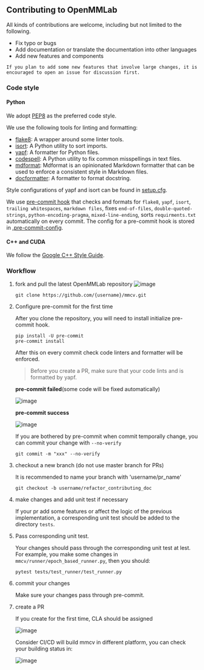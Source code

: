 ## Contributing to OpenMMLab

All kinds of contributions are welcome, including but not limited to the following.

- Fix typo or bugs
- Add documentation or translate the documentation into other languages
- Add new features and components

```{note}
If you plan to add some new features that involve large changes, it is encouraged to open an issue for discussion first.
```

### Code style

#### Python

We adopt [PEP8](https://www.python.org/dev/peps/pep-0008/) as the preferred code style.

We use the following tools for linting and formatting:

- [flake8](https://github.com/PyCQA/flake8): A wrapper around some linter tools.
- [isort](https://github.com/timothycrosley/isort): A Python utility to sort imports.
- [yapf](https://github.com/google/yapf): A formatter for Python files.
- [codespell](https://github.com/codespell-project/codespell): A Python utility to fix common misspellings in text files.
- [mdformat](https://github.com/executablebooks/mdformat): Mdformat is an opinionated Markdown formatter that can be used to enforce a consistent style in Markdown files.
- [docformatter](https://github.com/myint/docformatter): A formatter to format docstring.

Style configurations of yapf and isort can be found in [setup.cfg](./setup.cfg).

We use [pre-commit hook](https://pre-commit.com/) that checks and formats for `flake8`, `yapf`, `isort`, `trailing whitespaces`, `markdown files`,
fixes `end-of-files`, `double-quoted-strings`, `python-encoding-pragma`, `mixed-line-ending`, sorts `requirments.txt` automatically on every commit.
The config for a pre-commit hook is stored in [.pre-commit-config](./.pre-commit-config.yaml).
#### C++ and CUDA

We follow the [Google C++ Style Guide](https://google.github.io/styleguide/cppguide.html).

### Workflow

1. fork and pull the latest OpenMMLab repository
![image](https://user-images.githubusercontent.com/57566630/167305749-43c7f4e9-449b-4e98-ade5-0c9276d5c9ce.png)

    ```shell
    git clone https://github.com/{username}/mmcv.git
    ```

2. Configure pre-commit for the first time

    After you clone the repository, you will need to install initialize pre-commit hook.

    ```shell
    pip install -U pre-commit
    pre-commit install
    ```

   After this on every commit check code linters and formatter will be enforced.

   > Before you create a PR, make sure that your code lints and is formatted by yapf.

    **pre-commit failed**(some code will be fixed automatically)

    ![image](https://user-images.githubusercontent.com/57566630/167306461-3cb3b5bf-d9b3-4d5a-9c0a-34cfded8dbbc.png)

    **pre-commit success**

    ![image](https://user-images.githubusercontent.com/57566630/167306496-d2b8daf7-d72c-4129-a0e8-175f8a32cc47.png)

    If you are bothered by pre-commit when commit temporally change, you can commit your change with `--no-verify`

    ```shell
    git commit -m "xxx" --no-verify
    ```

3. checkout a new branch (do not use master branch for PRs)

    It is recommended to name your branch with 'username/pr_name'

    ```shell
    git checkout -b username/refactor_contributing_doc
    ```

4. make changes and add unit test if necessary

    If your pr add some features or affect the logic of the previous implementation, a corresponding unit test should be added to the directory `tests`.


5. Pass corresponding unit test.

    Your changes should pass through the corresponding unit test at lest. For example, you make some changes in `mmcv/runner/epoch_based_runner.py`, then you should:

    ```shell
    pytest tests/test_runner/test_runner.py
    ```


6. commit your changes

    Make sure your changes pass through pre-commit.

7. create a PR

    If you create for the first time, CLA should be assigned

    ![image](https://user-images.githubusercontent.com/57566630/167307569-a794b967-6e28-4eac-a942-00deb657815f.png)

    Consider CI/CD will build mmcv in different platform, you can check your building status in:

    ![image](https://user-images.githubusercontent.com/57566630/167307490-f9ebf9fa-63c0-4d83-8ba1-081ea169eb3a.png)
